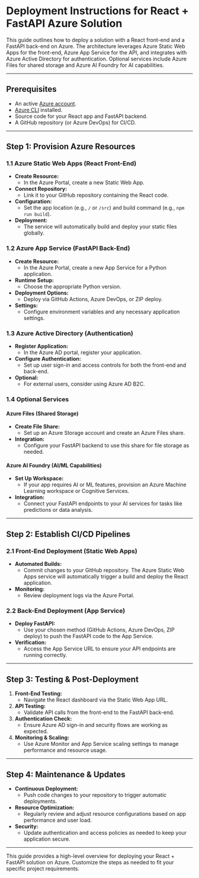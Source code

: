 # Deployment Instructions for React + FastAPI Azure Solution

This guide outlines how to deploy a solution with a React front-end and a FastAPI back-end on Azure. The architecture leverages Azure Static Web Apps for the front-end, Azure App Service for the API, and integrates with Azure Active Directory for authentication. Optional services include Azure Files for shared storage and Azure AI Foundry for AI capabilities.

---

## Prerequisites
- An active [Azure account](https://azure.microsoft.com/).
- [Azure CLI](https://docs.microsoft.com/cli/azure/install-azure-cli) installed.
- Source code for your React app and FastAPI backend.
- A GitHub repository (or Azure DevOps) for CI/CD.

---

## Step 1: Provision Azure Resources

### 1.1 Azure Static Web Apps (React Front-End)
- **Create Resource:**  
  - In the Azure Portal, create a new Static Web App.
- **Connect Repository:**  
  - Link it to your GitHub repository containing the React code.
- **Configuration:**  
  - Set the app location (e.g., `/` or `/src`) and build command (e.g., `npm run build`).
- **Deployment:**  
  - The service will automatically build and deploy your static files globally.

### 1.2 Azure App Service (FastAPI Back-End)
- **Create Resource:**  
  - In the Azure Portal, create a new App Service for a Python application.
- **Runtime Setup:**  
  - Choose the appropriate Python version.
- **Deployment Options:**  
  - Deploy via GitHub Actions, Azure DevOps, or ZIP deploy.
- **Settings:**  
  - Configure environment variables and any necessary application settings.

### 1.3 Azure Active Directory (Authentication)
- **Register Application:**  
  - In the Azure AD portal, register your application.
- **Configure Authentication:**  
  - Set up user sign-in and access controls for both the front-end and back-end.
- **Optional:**  
  - For external users, consider using Azure AD B2C.

### 1.4 Optional Services

#### Azure Files (Shared Storage)
- **Create File Share:**  
  - Set up an Azure Storage account and create an Azure Files share.
- **Integration:**  
  - Configure your FastAPI backend to use this share for file storage as needed.

#### Azure AI Foundry (AI/ML Capabilities)
- **Set Up Workspace:**  
  - If your app requires AI or ML features, provision an Azure Machine Learning workspace or Cognitive Services.
- **Integration:**  
  - Connect your FastAPI endpoints to your AI services for tasks like predictions or data analysis.

---

## Step 2: Establish CI/CD Pipelines

### 2.1 Front-End Deployment (Static Web Apps)
- **Automated Builds:**  
  - Commit changes to your GitHub repository. The Azure Static Web Apps service will automatically trigger a build and deploy the React application.
- **Monitoring:**  
  - Review deployment logs via the Azure Portal.

### 2.2 Back-End Deployment (App Service)
- **Deploy FastAPI:**  
  - Use your chosen method (GitHub Actions, Azure DevOps, ZIP deploy) to push the FastAPI code to the App Service.
- **Verification:**  
  - Access the App Service URL to ensure your API endpoints are running correctly.

---

## Step 3: Testing & Post-Deployment

1. **Front-End Testing:**  
   - Navigate the React dashboard via the Static Web App URL.
2. **API Testing:**  
   - Validate API calls from the front-end to the FastAPI back-end.
3. **Authentication Check:**  
   - Ensure Azure AD sign-in and security flows are working as expected.
4. **Monitoring & Scaling:**  
   - Use Azure Monitor and App Service scaling settings to manage performance and resource usage.

---

## Step 4: Maintenance & Updates

- **Continuous Deployment:**  
  - Push code changes to your repository to trigger automatic deployments.
- **Resource Optimization:**  
  - Regularly review and adjust resource configurations based on app performance and user load.
- **Security:**  
  - Update authentication and access policies as needed to keep your application secure.

---

This guide provides a high-level overview for deploying your React + FastAPI solution on Azure. Customize the steps as needed to fit your specific project requirements.
